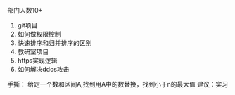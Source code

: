 部门人数10+

1. git项目
2. 如何做权限控制
3. 快速排序和归并排序的区别
4. 教研室项目
5. https实现逻辑
6. 如何解决ddos攻击


手撕： 给定一个数和区间A,找到用A中的数替换，找到小于n的最大值
建议：实习
